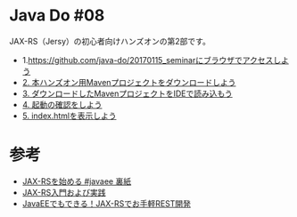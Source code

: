 # Java Do #08

JAX-RS（Jersy）の初心者向けハンズオンの第2部です。

- 1.https://github.com/java-do/20170115_seminarにブラウザでアクセスしよう
- [2. 本ハンズオン用Mavenプロジェクトをダウンロードしよう](./doc/02.md)
- [3. ダウンロードしたMavenプロジェクトをIDEで読み込もう](./doc/03.md)
- [4. 起動の確認をしよう](./doc/04.md)
- [5. index.htmlを表示しよう](./doc/05.md)


# 参考
- [JAX-RSを始める #javaee 裏紙](http://backpaper0.github.io/2014/12/01/javaee_advent_calendar_2014.html)
- [JAX-RS入門および実践](http://backpaper0.github.io/ghosts/jaxrs-getting-started-and-practice.html#1)
- [JavaEEでもできる！JAX-RSでお手軽REST開発](https://cloudear.jp/blog/?p=2005)